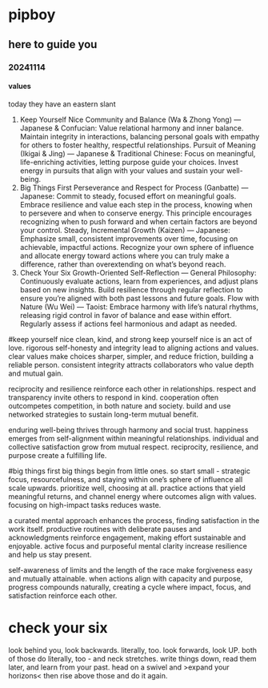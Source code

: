 # pipboy
## here to guide you 
### 20241114
#### values
today they have an eastern slant
1. Keep Yourself Nice
Community and Balance (Wa & Zhong Yong) — Japanese & Confucian: Value relational harmony and inner balance. Maintain integrity in interactions, balancing personal goals with empathy for others to foster healthy, respectful relationships.
Pursuit of Meaning (Ikigai & Jing) — Japanese & Traditional Chinese: Focus on meaningful, life-enriching activities, letting purpose guide your choices. Invest energy in pursuits that align with your values and sustain your well-being.
2. Big Things First
Perseverance and Respect for Process (Ganbatte) — Japanese: Commit to steady, focused effort on meaningful goals. Embrace resilience and value each step in the process, knowing when to persevere and when to conserve energy. This principle encourages recognizing when to push forward and when certain factors are beyond your control.
Steady, Incremental Growth (Kaizen) — Japanese: Emphasize small, consistent improvements over time, focusing on achievable, impactful actions. Recognize your own sphere of influence and allocate energy toward actions where you can truly make a difference, rather than overextending on what’s beyond reach.
3. Check Your Six
Growth-Oriented Self-Reflection — General Philosophy: Continuously evaluate actions, learn from experiences, and adjust plans based on new insights. Build resilience through regular reflection to ensure you’re aligned with both past lessons and future goals.
Flow with Nature (Wu Wei) — Taoist: Embrace harmony with life’s natural rhythms, releasing rigid control in favor of balance and ease within effort. Regularly assess if actions feel harmonious and adapt as needed.

#keep yourself nice
clean, kind, and strong
keep yourself nice is an act of love. rigorous self-honesty and integrity lead to aligning actions and values. clear values make choices sharper, simpler, and reduce friction, building a reliable person. consistent integrity attracts collaborators who value depth and mutual gain.

reciprocity and resilience reinforce each other in relationships. respect and transparency invite others to respond in kind. cooperation often outcompetes competition, in both nature and society. build and use networked strategies to sustain long-term mutual benefit.

enduring well-being thrives through harmony and social trust. happiness emerges from self-alignment within meaningful relationships. individual and collective satisfaction grow from mutual respect. reciprocity, resilience, and purpose create a fulfilling life.

#big things first
big things begin from little ones. so start small - strategic focus, resourcefulness, and staying within one’s sphere of influence all scale upwards. prioritize well, choosing at all. practice actions that yield meaningful returns, and channel energy where outcomes align with values. focusing on high-impact tasks reduces waste.

a curated mental approach enhances the process, finding satisfaction in the work itself. productive routines with deliberate pauses and acknowledgments reinforce engagement, making effort sustainable and enjoyable. active focus and purposeful mental clarity increase resilience and help us stay present.

self-awareness of limits and the length of the race make forgiveness easy and mutually attainable. when actions align with capacity and purpose, progress compounds naturally, creating a cycle where impact, focus, and satisfaction reinforce each other.

# check your six
look behind you, look backwards.  literally, too.  look forwards, look UP.  both of those do literally, too - and neck stretches. write things down, read them later, and learn from your past.  head on a swivel and >expand your horizons< then rise above those and do it again.